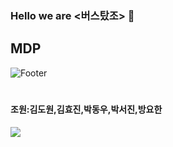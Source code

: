 ### Hello we are <버스탔조> 👋

## MDP
![Footer](https://capsule-render.vercel.app/api?type=waving&color=auto&height=200&section=footer)
# 

#### 조원:김도원,김효진,박동우,박서진,방요한
<img src="https://img.shields.io/badge/Python-3766AB?style=flat-square&logo=Python&logoColor=white"/></a>

